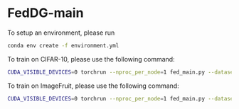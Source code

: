 # FedDG-main

To setup an environment, please run

```bash
conda env create -f environment.yml
```

To train on CIFAR-10, please use the following command:
```bash
CUDA_VISIBLE_DEVICES=0 torchrun --nproc_per_node=1 fed_main.py --dataset=CIFAR10 --space=wp --layer=5 --data_path=./data --eval_mode CIFAR --beta 0.5 --batch_real 256 --batch_train 256 --batch_test 128 --ipc=10 --nworkers 10 --round 20 --Iteration 100 --Iteration_g 20
```

To train on ImageFruit, please use the following command:
```bash
CUDA_VISIBLE_DEVICES=0 torchrun --nproc_per_node=1 fed_main.py --dataset=imagenet-fruits --space=wp --layer=12 --data_path=./data --eval_mode imagenet --beta 0.5 --batch_real 32 --batch_train 32 --batch_test 32 --ipc=10 --nworkers 10 --round 20 --Iteration 100 --Iteration_g 20
```